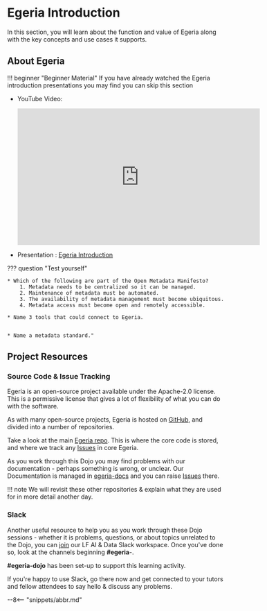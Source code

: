 <!-- SPDX-License-Identifier: CC-BY-4.0 -->
<!-- Copyright Contributors to the ODPi Egeria project 2021. -->

# Egeria Introduction

In this section, you will learn about the function and value of Egeria
along with the key concepts and use cases it supports.

## About Egeria

!!! beginner "Beginner Material"
    If you have already watched the Egeria introduction presentations you may find you
    can skip this section

* YouTube Video:
  <div class="video-wrapper">
  <iframe width="560" height="315" src="https://www.youtube.com/embed/s249ofNoETY" title="YouTube video player" frameborder="0" allow="accelerometer; autoplay; clipboard-write; encrypted-media; gyroscope; picture-in-picture" allowfullscreen></iframe>
  </div> 
  
* Presentation : [Egeria Introduction](https://github.com/odpi/data-governance/raw/master/workshops/may-2020/egeria-dojo-day-1-1-introduction.pptx)
 

??? question "Test yourself"

    * Which of the following are part of the Open Metadata Manifesto?
        1. Metadata needs to be centralized so it can be managed.
        2. Maintenance of metadata must be automated.
        3. The availability of metadata management must become ubiquitous.
        4. Metadata access must become open and remotely accessible.

    * Name 3 tools that could connect to Egeria.


    * Name a metadata standard."

## Project Resources

### Source Code & Issue Tracking

Egeria is an open-source project available under the Apache-2.0 license. This is a permissive license that gives a lot of flexibility of what you can do with the software.

As with many open-source projects, Egeria is hosted on [GitHub](https://github.com), and divided into a number of repositories. 

Take a look at the main [Egeria repo](https://github.com/odpi/egeria). This is where the core code is stored, and where we track any [Issues](https://github.com/odpi/egeria/issues) in core Egeria.

As you work through this Dojo you may find problems with our documentation - perhaps something is wrong, or unclear. Our Documentation is managed in [egeria-docs](https://github.com/odpi/egeria-docs) and you can raise [Issues](https://github.com/odpi/egeria-docs/issues) there.

!!! note
    We will revisit these other repositories & explain what they are used for in more detail another day.

### Slack 

Another useful resource to help you as you work through these Dojo sessions - whether it is problems, questions, or about topics unrelated to the Dojo, you can [join](https://slack.lfai.foundation) our LF AI & Data Slack workspace. Once you've done so, look at the channels beginning **#egeria**-. 

**#egeria-dojo** has been set-up to support this learning activity. 

If you're happy to use Slack, go there now and get connected to your tutors and fellow attendees to say hello & discuss any problems. 

--8<-- "snippets/abbr.md"
